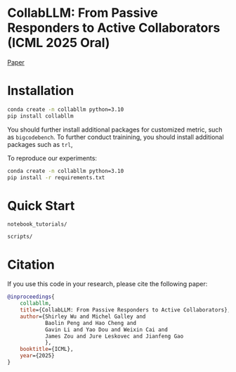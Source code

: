 # CollabLLM: From Passive Responders to Active Collaborators (ICML 2025 Oral)

[Paper](https://cs.stanford.edu/~shirwu/files/collabllm_v1.pdf)

# Installation

```bash
conda create -n collabllm python=3.10
pip install collabllm
```
You should further install additional packages for customized metric, such as `bigcodebench`. To further conduct trainining, you should install additional packages such as `trl`, 

To reproduce our experiments:
```bash
conda create -n collabllm python=3.10
pip install -r requirements.txt
```

# Quick Start

`notebook_tutorials/`

`scripts/`

# Citation
If you use this code in your research, please cite the following paper:

```bibtex
@inproceedings{
    collabllm,
    title={CollabLLM: From Passive Responders to Active Collaborators},
    author={Shirley Wu and Michel Galley and 
            Baolin Peng and Hao Cheng and 
            Gavin Li and Yao Dou and Weixin Cai and 
            James Zou and Jure Leskovec and Jianfeng Gao
            },
    booktitle={ICML},
    year={2025}
}
```
